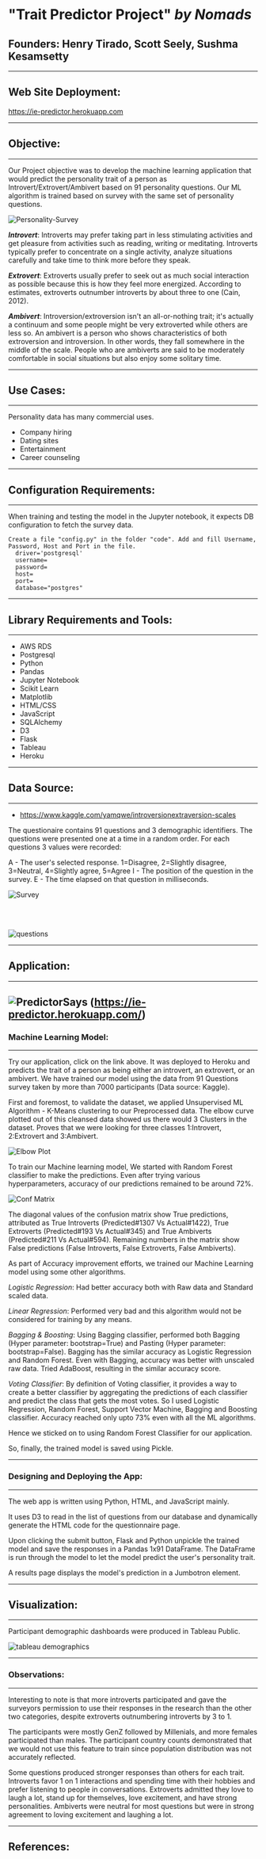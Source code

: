 # **"Trait Predictor Project" _by Nomads_**


## **Founders:** Henry Tirado, Scott Seely, Sushma Kesamsetty
---


## **Web Site Deployment**:

https://ie-predictor.herokuapp.com

---


## **Objective**:
---

Our Project objective was to develop the machine learning application that would predict the personality trait of a person as Introvert/Extrovert/Ambivert based on 91 personality questions. Our ML algorithm is trained based on survey with the same set of personality questions. 

![Personality-Survey](static/images/depan.jpg)

**_Introvert_**:  Introverts may prefer taking part in less stimulating activities and get pleasure from activities such as reading, writing or meditating.  Introverts typically prefer to concentrate on a single activity, analyze situations carefully and take time to think more before they speak.

**_Extrovert_**:  Extroverts usually prefer to seek out as much social interaction as possible because this is how they feel more energized. According to estimates, extroverts outnumber introverts by about three to one (Cain, 2012).

**_Ambivert_**:  Introversion/extroversion isn't an all-or-nothing trait; it's actually a continuum and some people might be very extroverted while others are less so.
An ambivert is a person who shows characteristics of both extroversion and introversion. In other words, they fall somewhere in the middle of the scale. People who are ambiverts are said to be moderately comfortable in social situations but also enjoy some solitary time.

---
## **Use Cases**:
---
Personality data has many commercial uses.
- Company hiring
- Dating sites
- Entertainment
- Career counseling

---
## **Configuration Requirements**:
---

When training and testing the model in the Jupyter notebook, it expects DB configuration to fetch the survey data.

    Create a file "config.py" in the folder "code". Add and fill Username, Password, Host and Port in the file.
      driver='postgresql'
      username=
      password=
      host= 
      port= 
      database="postgres" 

---        
## **Library Requirements and Tools**:
---

- AWS RDS
- Postgresql
- Python
- Pandas
- Jupyter Notebook
- Scikit Learn
- Matplotlib
- HTML/CSS
- JavaScript
- SQLAlchemy
- D3
- Flask
- Tableau
- Heroku

---
## **Data Source**: 
---
- https://www.kaggle.com/yamqwe/introversionextraversion-scales

The questionaire contains 91 questions and 3 demographic identifiers. The questions were presented one at a time in a random order. For each questions 3 values were recorded:



A - The user's selected response. 1=Disagree, 2=Slightly disagree, 3=Neutral, 4=Slightly agree, 5=Agree
I - The position of the question in the survey.
E - The time elapsed on that question in milliseconds.

![Survey](static/images/Questionnaire.png)

<br><br>

![questions](static/images/Questions_all.png)


---
## **Application**:
---
![PredictorSays](static/images/PredictorSays.png)
(https://ie-predictor.herokuapp.com/)
---
### **Machine Learning Model**:
---

Try our application, click on the link above. It was deployed to Heroku and predicts the trait of a person as being either an introvert, an extrovert, or an ambivert.  We have trained our model using the data from 91 Questions survey taken by more than 7000 participants (Data source: Kaggle).

First and foremost, to validate the dataset, we applied Unsupervised ML Algorithm - K-Means clustering to our Preprocessed data. The elbow curve plotted out of this cleansed data showed us there would 3 Clusters in the dataset. Proves that we were looking for three classes 1:Introvert, 2:Extrovert and 3:Ambivert.

![Elbow Plot ](static/images/Elbow-plot-k-Means-Cluster_.png)

To train our Machine learning model, We started with Random Forest classifier to make the predictions. Even after trying various hyperparameters, accuracy of our predictions remained to be around 72%.

![Conf Matrix](static/images/ConfMatrix-Introvert-Extrovert-Ambivert_.png)

The diagonal values of the confusion matrix show True predictions, attributed as True Introverts (Predicted#1307 Vs Actual#1422), True Extroverts (Predicted#193 Vs Actual#345) and True Ambiverts (Predicted#211 Vs Actual#594). Remaining numbers in the matrix show False predictions (False Introverts, False Extroverts, False Ambiverts).

As part of Accuracy improvement efforts, we trained our Machine Learning model using some other algorithms.

_Logistic Regression_: Had better accuracy both with Raw data and Standard scaled data.

_Linear Regression_: Performed very bad and this algorithm would not be considered for training by any means.

_Bagging & Boosting_: Using Bagging classifier, performed both Bagging (Hyper parameter: bootstrap=True) and Pasting (Hyper parameter: bootstrap=False). Bagging has the similar accuracy as Logistic Regression and Random Forest. Even with Bagging, accuracy was better with unscaled raw data. Tried AdaBoost, resulting in the similar accuracy score.

_Voting Classifier_: By definition of Voting classifier, it provides a way to create a better classifier by aggregating the predictions of each classifier and predict the class that gets the most votes. So I used Logistic Regression, Random Forest, Support Vector Machine, Bagging and Boosting classifier. Accuracy reached only upto 73% even with all the ML algorithms.

Hence we sticked on to using Random Forest Classifier for our application.

So, finally, the trained model is saved using Pickle.

---
### **Designing and Deploying the App**:
---
The web app is written using Python, HTML, and JavaScript mainly.  

It uses D3 to read in the list of questions from our database and dynamically generate the HTML code for the questionnaire page.  

Upon clicking the submit button, Flask and Python unpickle the trained model and save the responses in a Pandas 1x91 DataFrame.  The DataFrame is run through the model to let the model predict the user's personality trait.

A results page displays the model's prediction in a Jumbotron element.

---
## **Visualization**:
---

Participant demographic dashboards were produced in Tableau Public.

![tableau demographics](static/images/Participant%20Demographics.png)

---
### **Observations**:
---

Interesting to note is that more introverts participated and gave the surveyors permission to use their responses in the research than the other two categories, despite extroverts outnumbering introverts by 3 to 1.

The participants were mostly GenZ followed by Millenials, and more females participated than males.  The participant country counts demonstrated that we would not use this feature to train since population distribution was not accurately reflected.

Some questions produced stronger responses than others for each trait. Introverts favor 1 on 1 interactions and spending time with their hobbies and prefer listening to people in conversations.  Extroverts admitted they love to laugh a lot, stand up for themselves, love excitement, and have strong personalities.  Ambiverts were neutral for most questions but were in strong agreement to loving excitement and laughing a lot.
****



## **References**:

